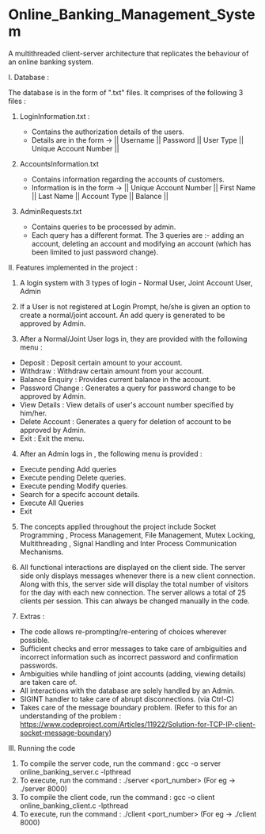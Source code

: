 # Online_Banking_Management_System
A multithreaded client-server architecture that replicates the behaviour of an online banking system.

I. Database :

The database is in the form of ".txt" files. It comprises of the following 3 files :

1. LoginInformation.txt : 
    - Contains the authorization details of the users.
    - Details are in the form -> || Username || Password || User Type || Unique Account Number ||

2. AccountsInformation.txt
    - Contains information regarding the accounts of customers.
    - Information is in the form -> || Unique Account Number || First Name || Last Name || Account Type || Balance || 

3. AdminRequests.txt
    - Contains queries to be processed by admin.
    - Each query has a different format. The 3 queries are :- adding an account, deleting an account and modifying an account (which has been limited to just password change).


II. Features implemented in the project :

1. A login system with 3 types of login - Normal User, Joint Account User, Admin

2. If a User is not registered at Login Prompt, he/she is given an option to create a normal/joint account. An add query is generated to be approved by Admin.

3. After a Normal/Joint User logs in, they are provided with the following menu :

-   Deposit :           Deposit  certain amount to your account.
-   Withdraw :          Withdraw certain amount from your account.
-   Balance Enquiry :   Provides current balance in the account.
-   Password Change :   Generates a query for password change to be approved by Admin.
-   View Details :      View details of user's account number specified by him/her.
-   Delete Account :    Generates a query for deletion of account to be approved by Admin.
-   Exit :              Exit the menu.

4. After an Admin logs in , the following menu is provided :

-   Execute pending Add queries
-   Execute pending Delete queries.
-   Execute pending Modify queries.
-   Search for a specifc account details.
-   Execute All Queries
-   Exit

5. The concepts applied throughout the project include Socket Programming , Process Management, File Management, Mutex Locking, Multithreading , Signal Handling and Inter Process Communication Mechanisms.

6. All functional interactions are displayed on the client side. The server side only displays messages whenever there is a new client connection. Along with this, the server side will display the total number of visitors for the day with each new connection. The server allows a total of 25 clients per session. This can always be changed manually in the code.

7. Extras :

- The code allows re-prompting/re-entering of choices wherever possible.
- Sufficient checks and error messages to take care of ambiguities and incorrect information such as incorrect password and confirmation passwords.
- Ambiguities while handling of joint accounts (adding, viewing details) are taken care of.
- All interactions with the database are solely handled by an Admin.
- SIGINT handler to take care of abrupt disconnections. (via Ctrl-C)
- Takes care of the message boundary problem. (Refer to this for an understanding of the problem : https://www.codeproject.com/Articles/11922/Solution-for-TCP-IP-client-socket-message-boundary) 

III. Running the code

1. To compile the server code, run the command : gcc -o server online_banking_server.c -lpthread
2. To execute, run the command : ./server <port_number> (For eg -> ./server 8000)
3. To compile the client code, run the command : gcc -o client online_banking_client.c -lpthread
4. To execute, run the command : ./client <port_number> (For eg -> ./client 8000)
